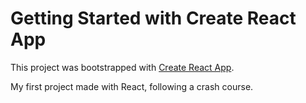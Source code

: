 # Getting Started with Create React App

This project was bootstrapped with [Create React App](https://github.com/facebook/create-react-app).

My first project made with React, following a crash course.
